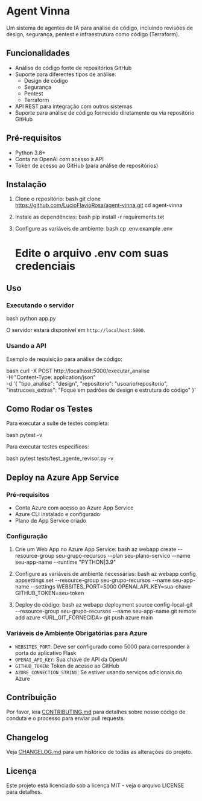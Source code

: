 # Agent Vinna

Um sistema de agentes de IA para análise de código, incluindo revisões de design, segurança, pentest e infraestrutura como código (Terraform).

## Funcionalidades

- Análise de código fonte de repositórios GitHub
- Suporte para diferentes tipos de análise:
  - Design de código
  - Segurança
  - Pentest
  - Terraform
- API REST para integração com outros sistemas
- Suporte para análise de código fornecido diretamente ou via repositório GitHub

## Pré-requisitos

- Python 3.8+
- Conta na OpenAI com acesso à API
- Token de acesso ao GitHub (para análise de repositórios)

## Instalação

1. Clone o repositório:
   bash
   git clone https://github.com/LucioFlavioRosa/agent-vinna.git
   cd agent-vinna
   

2. Instale as dependências:
   bash
   pip install -r requirements.txt
   

3. Configure as variáveis de ambiente:
   bash
   cp .env.example .env
   # Edite o arquivo .env com suas credenciais
   

## Uso

### Executando o servidor

bash
python app.py


O servidor estará disponível em `http://localhost:5000`.

### Usando a API

Exemplo de requisição para análise de código:

bash
curl -X POST http://localhost:5000/executar_analise \
  -H "Content-Type: application/json" \
  -d '{
    "tipo_analise": "design",
    "repositorio": "usuario/repositorio",
    "instrucoes_extras": "Foque em padrões de design e estrutura do código"
  }'


## Como Rodar os Testes

Para executar a suíte de testes completa:

bash
pytest -v


Para executar testes específicos:

bash
pytest tests/test_agente_revisor.py -v


## Deploy na Azure App Service

### Pré-requisitos

- Conta Azure com acesso ao Azure App Service
- Azure CLI instalado e configurado
- Plano de App Service criado

### Configuração

1. Crie um Web App no Azure App Service:
   bash
   az webapp create --resource-group seu-grupo-recursos --plan seu-plano-servico --name seu-app-name --runtime "PYTHON|3.9"
   

2. Configure as variáveis de ambiente necessárias:
   bash
   az webapp config appsettings set --resource-group seu-grupo-recursos --name seu-app-name --settings WEBSITES_PORT=5000 OPENAI_API_KEY=sua-chave GITHUB_TOKEN=seu-token
   

3. Deploy do código:
   bash
   az webapp deployment source config-local-git --resource-group seu-grupo-recursos --name seu-app-name
   git remote add azure <URL_GIT_FORNECIDA>
   git push azure main
   

### Variáveis de Ambiente Obrigatórias para Azure

- `WEBSITES_PORT`: Deve ser configurado como 5000 para corresponder à porta do aplicativo Flask
- `OPENAI_API_KEY`: Sua chave de API da OpenAI
- `GITHUB_TOKEN`: Token de acesso ao GitHub
- `AZURE_CONNECTION_STRING`: Se estiver usando serviços adicionais do Azure

## Contribuição

Por favor, leia [CONTRIBUTING.md](CONTRIBUTING.md) para detalhes sobre nosso código de conduta e o processo para enviar pull requests.

## Changelog

Veja [CHANGELOG.md](CHANGELOG.md) para um histórico de todas as alterações do projeto.

## Licença

Este projeto está licenciado sob a licença MIT - veja o arquivo LICENSE para detalhes.